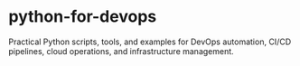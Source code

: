 # python-for-devops
Practical Python scripts, tools, and examples for DevOps automation, CI/CD pipelines, cloud operations, and infrastructure management.
